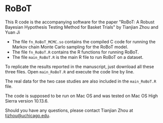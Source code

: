 # RoBoT
This R code is the accompanying software for the paper "RoBoT: A Robust Bayesian Hypothesis Testing Method for Basket Trials" by Tianjian Zhou and Yuan Ji

- The file `fn_RoBoT_MCMC.so` contains the compiled C code for running the Markov chain Monte Carlo sampling for the RoBoT model. 
- The file `fn_RoBoT.R` contains the R functions for running RoBoT. 
- The file `main_RoBoT.R` is the main R file to run RoBoT on a dataset.

To replicate the results reported in the manuscript, just download all these three files. Open `main_RoBoT.R` and execute the code line by line.

The real data for the two case studies are also included in the `main_RoBoT.R` file.

The code is supposed to be run on Mac OS and was tested on Mac OS High Sierra version 10.13.6.

Should you have any questions, please contact Tianjian Zhou at tjzhou@uchicago.edu.
